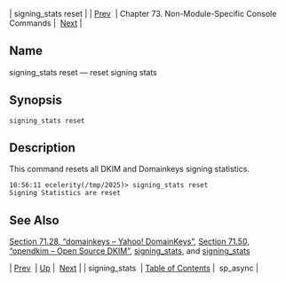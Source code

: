 | signing_stats reset |
| [Prev](console_commands.signing_stats)  | Chapter 73. Non-Module-Specific Console Commands |  [Next](console_commands.sp_async) |

<a name="console_commands.signing_stats_reset"></a>
## Name

signing_stats reset — reset signing stats

## Synopsis

`signing_stats reset`

<a name="idp12851024"></a>
## Description

This command resets all DKIM and Domainkeys signing statistics.

```
10:56:11 ecelerity(/tmp/2025)> signing_stats reset
Signing Statistics are reset
```
<a name="idp12853296"></a>
## See Also

[Section 71.28, “domainkeys – Yahoo! DomainKeys”](modules.domainkeys "71.28. domainkeys – Yahoo! DomainKeys"), [Section 71.50, “opendkim – Open Source DKIM”](modules.opendkim "71.50. opendkim – Open Source DKIM"), [signing_stats](conf.ref.signing_stats "signing_stats"), and [signing_stats](console_commands.signing_stats "signing_stats")

| [Prev](console_commands.signing_stats)  | [Up](console.cmds.ref) |  [Next](console_commands.sp_async) |
| signing_stats  | [Table of Contents](index) |  sp_async |

